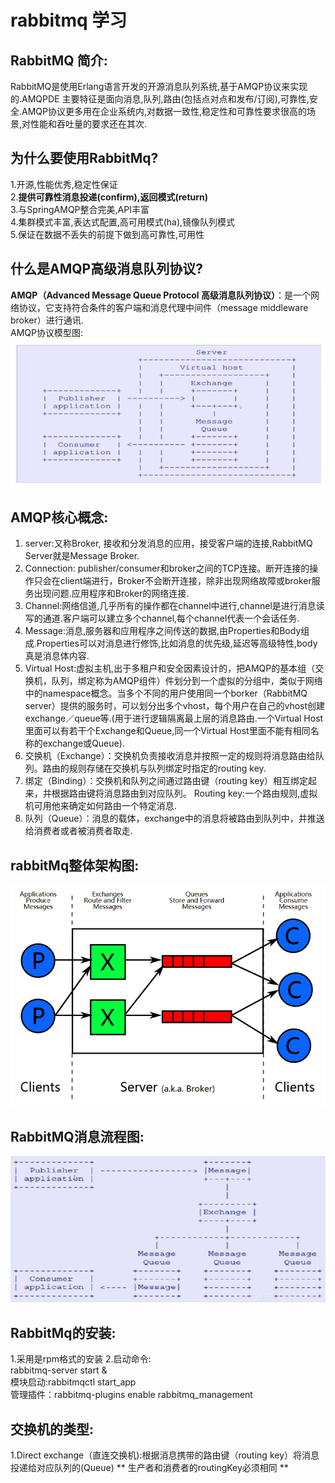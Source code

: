# rabbitmq 学习
## RabbitMQ 简介:
RabbitMQ是使用Erlang语言开发的开源消息队列系统,基于AMQP协议来实现的.AMQPDE 主要特征是面向消息,队列,路由(包括点对点和发布/订阅),可靠性,安全.AMQP协议更多用在企业系统内,对数据一致性,稳定性和可靠性要求很高的场景,对性能和吞吐量的要求还在其次.
## 为什么要使用RabbitMq?
  1.开源,性能优秀,稳定性保证</br>
  2.**提供可靠性消息投递(confirm),返回模式(return)**</br>
  3.与SpringAMQP整合完美,API丰富</br>
  4.集群模式丰富,表达式配置,高可用模式(ha),镜像队列模式</br>
  5.保证在数据不丢失的前提下做到高可靠性,可用性</br>
## 什么是AMQP高级消息队列协议?
**AMQP（Advanced Message Queue Protocol 高级消息队列协议）**：是一个网络协议，它支持符合条件的客户端和消息代理中间件（message middleware broker）进行通讯.</br>
AMQP协议模型图:![img](https://github.com/longchenwen/mainshi/blob/master/src/MQ/RabbitMq/AMQP%E5%8D%8F%E8%AE%AE%E6%A8%A1%E5%9E%8B%E5%9B%BE.jpg)
## AMQP核心概念:
  1. server:又称Broker, 接收和分发消息的应用，接受客户端的连接,RabbitMQ Server就是Message Broker.
  2. Connection: publisher/consumer和broker之间的TCP连接。断开连接的操作只会在client端进行，Broker不会断开连接，除非出现网络故障或broker服务出现问题.应用程序和Broker的网络连接.
  3. Channel:网络信道,几乎所有的操作都在channel中进行,channel是进行消息读写的通道.客户端可以建立多个channel,每个channel代表一个会话任务.
  4. Message:消息,服务器和应用程序之间传送的数据,由Properties和Body组成.Properties可以对消息进行修饰,比如消息的优先级,延迟等高级特性,body真是消息体内容.
  5. Virtual Host:虚拟主机,出于多租户和安全因素设计的，把AMQP的基本组（交换机，队列，绑定称为AMQP组件）件划分到一个虚拟的分组中，类似于网络中的namespace概念。当多个不同的用户使用同一个borker（RabbitMQ server）提供的服务时，可以划分出多个vhost，每个用户在自己的vhost创建exchange／queue等.(用于进行逻辑隔离最上层的消息路由.一个Virtual Host里面可以有若干个Exchange和Queue,同一个Virtual Host里面不能有相同名称的exchange或Queue).
  6. 交换机（Exchange）：交换机负责接收消息并按照一定的规则将消息路由给队列。路由的规则存储在交换机与队列绑定时指定的routing key.
  7. 绑定（Binding）：交换机和队列之间通过路由键（routing key）相互绑定起来，并根据路由键将消息路由到对应队列。
  Routing key:一个路由规则,虚拟机可用他来确定如何路由一个特定消息.
  8. 队列（Queue）：消息的载体，exchange中的消息将被路由到队列中，并推送给消费者或者被消费者取走.
## rabbitMq整体架构图:
![img](https://github.com/longchenwen/mainshi/blob/master/src/MQ/RabbitMq/rabbitmq%E6%95%B4%E4%BD%93%E6%9E%B6%E6%9E%84%E5%9B%BE.jpg)
## RabbitMQ消息流程图:
![img](https://github.com/longchenwen/mainshi/blob/master/src/MQ/RabbitMq/rabbitmq%E6%B6%88%E6%81%AF%E6%B5%81%E8%BD%AC%E5%9B%BE.jpg)

## RabbitMq的安装:
  1.采用是rpm格式的安装
  2.启动命令:</br>
  rabbitmq-server start &</br>
  模块启动:rabbitmqctl start_app</br>
  管理插件：rabbitmq-plugins enable rabbitmq_management</br>
## 交换机的类型:
  1.Direct exchange（直连交换机):根据消息携带的路由键（routing key）将消息投递给对应队列的(Queue)
  ** 生产者和消费者的routingKey必须相同 **
      


